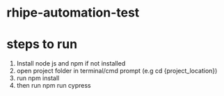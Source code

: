 # rhipe-automation-test

# steps to run

1. Install node js and npm if not installed
2. open project folder in terminal/cmd prompt (e.g cd {project_location})
3. run npm install
4. then run npm run cypress
